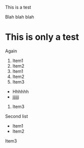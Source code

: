 
This is a test

Blah blah blah

# This is only a test

Again

<div>

1.  Item1
2.  Item2
3.  Item1
4.  Item2
5.  Item3

 *   Hhhhhh
 *   jjjjjj

1.  Item3


Second list

<div>

*   Item1
*   Item2


Item3
